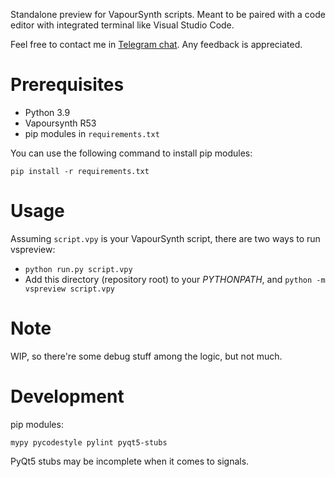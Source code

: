 Standalone preview for VapourSynth scripts. Meant to be paired with a code editor with integrated terminal like Visual Studio Code.

Feel free to contact me in [Telegram chat](https://t.me/vspreview_chat). Any feedback is appreciated.

# Prerequisites

* Python 3.9
* Vapoursynth R53
* pip modules in `requirements.txt`

You can use the following command to install pip modules:

`pip install -r requirements.txt`

# Usage

Assuming `script.vpy` is your VapourSynth script, there are two ways to run vspreview:
 * `python run.py script.vpy`
 * Add this directory (repository root) to your *PYTHONPATH*, and `python -m vspreview script.vpy`

# Note

WIP, so there're some debug stuff among the logic, but not much.

# Development

pip modules:

`mypy pycodestyle pylint pyqt5-stubs`

PyQt5 stubs may be incomplete when it comes to signals.
